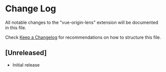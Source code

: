 # Change Log

All notable changes to the "vue-origin-lens" extension will be documented in this file.

Check [Keep a Changelog](http://keepachangelog.com/) for recommendations on how to structure this file.

## [Unreleased]

- Initial release